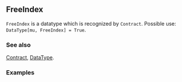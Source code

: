 ## FreeIndex

`FreeIndex` is a datatype which is recognized by `Contract`. Possible use: `DataType[mu, FreeIndex] = True`.

### See also

[Contract](Contract), [DataType](DataType).

### Examples
